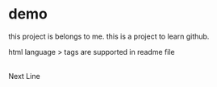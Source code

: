 # demo
this project is belongs to me.
this is a project to learn github.
<p>
html language > tags are supported in readme file
</p>
<br>
Next Line
